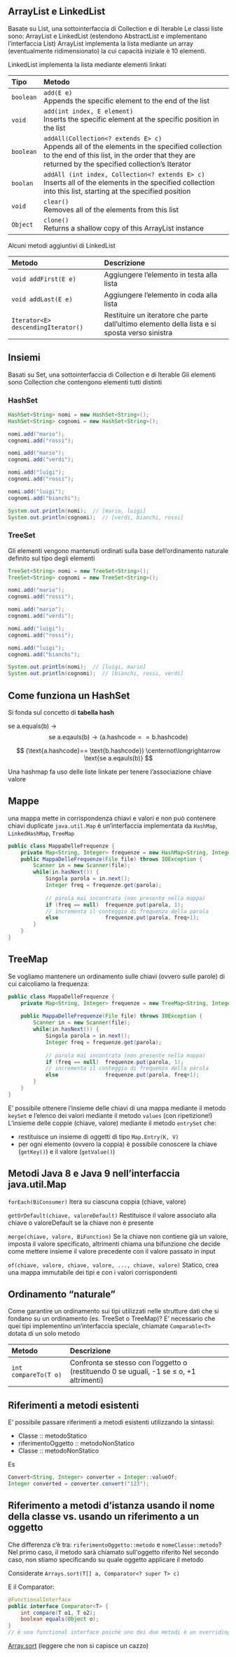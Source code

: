 ## ArrayList e LinkedList
Basate su List, una sottointerfaccia di Collection e di Iterable
Le classi liste sono: ArrayList e LinkedList (estendono AbstractList e implementano l’interfaccia List)
ArrayList implementa la lista mediante un array (eventualmente ridimensionato) la cui capacità iniziale è 10 elementi.

LinkedList implementa la lista mediante elementi linkati


| Tipo      | Metodo                                                                                                                                                                                             |
| :-------- | :------------------------------------------------------------------------------------------------------------------------------------------------------------------------------------------------- |
| `boolean` | `add(E e)`<br>Appends the specific element to the end of the list                                                                                                                                  |
| `void`    | `add(int index, E element)`<br>Inserts the specific element at the specific position in the list                                                                                                   |
| `boolean` | `addAll(Collection<? extends E> c)`<br>Appends all of the elements in the specified collection to the end of this list, in the order that they are returned by the specified collection’s Iterator |
| `boolan`  | `addAll (int index, Collection<? extends E> c)`<br>Inserts all of the elements in the specified collection into this list, starting at the specified position                                      |
| `void`    | `clear()`<br>Removes all of the elements from this list                                                                                                                                            |
| `Object`  | `clone()`<br>Returns a shallow copy of this ArrayList instance                                                                                                                                     |


Alcuni metodi aggiuntivi di LinkedList

| Metodo                             | Descrizione                                                                                   |
| :--------------------------------- | :-------------------------------------------------------------------------------------------- |
| `void addFirst(E e)`               | Aggiungere l’elemento in testa alla lista                                                     |
| `void addLast(E e)`                | Aggiungere l’elemento in coda alla lista                                                      |
| `Iterator<E> descendingIterator()` | Restituire un iteratore che parte dall’ultimo elemento della lista e si sposta verso sinistra |


## Insiemi
Basati su Set, una sottointerfaccia di Collection e di Iterable
Gli elementi sono Collection che contengono elementi tutti distinti

### HashSet
```java
HashSet<String> nomi = new HashSet<String>();
HashSet<String> cognomi = new HashSet<String>();

nomi.add("mario");
cognomi.add("rossi");

nomi.add("mario");
cognomi.add("verdi");

nomi.add("luigi");
cognomi.add("rossi");

nomi.add("luigi");
cognomi.add("bianchi");

System.out.println(nomi);  // [mario, luigi]
System.out.println(cognomi);  // [verdi, bianchi, rossi]
```

### TreeSet
Gli elementi vengono mantenuti ordinati sulla base dell’ordinamento naturale definito sul tipo degli elementi
```java
TreeSet<String> nomi = new TreeSet<String>();
TreeSet<String> cognomi = new TreeSet<String>();

nomi.add("mario");
cognomi.add("rossi");

nomi.add("mario");
cognomi.add("verdi");

nomi.add("luigi");
cognomi.add("rossi");

nomi.add("luigi");
cognomi.add("bianchi");

System.out.println(nomi);  // [luigi, mario]
System.out.println(cognomi);  // [bianchi, rossi, verdi]
```

## Come funziona un HashSet
Si fonda sul concetto di **tabella hash**

se a.equals(b) →
$$
\text{se a.eqauls(b)} \longrightarrow (\text{a.hashcode}== \text{b.hashcode})
$$

$$
(\text{a.hashcode}== \text{b.hashcode}) \centernot\longrightarrow \text{se a.eqauls(b)}
$$



Una hashmap fa uso delle liste linkate per tenere l’associazione chiave valore


## Mappe
una mappa mette in corrispondenza chiavi e valori e non può contenere chiavi duplicate
`java.util.Map` è un’interfaccia implementata da `HashMap`, `LinkedHashMap`, `TreeMap`

```java
public class MappaDelleFrequenze {
	private Map<String, Integer> frequenze = new HashMap<String, Integer>;
	public MappaDelleFrequenze(File file) throws IOException {
		Scanner in = new Scanner(file);
		while(in.hasNext()) {
			Singola parola = in.next();
			Integer freq = frequenze.get(parola);
			
			// parola mai incontrata (non presente nella mappa)
			if (freq == null)  frequenze.put(parola, 1);
			// incrementa il conteggio di frequenza della parola
			else               frequenze.put(parola, freq+1);
		}
	}
}
```


## TreeMap
Se vogliamo mantenere un ordinamento sulle chiavi (ovvero sulle parole) di cui calcoliamo la frequenza:
```java
public class MappaDelleFrequenze {
	private Map<String, Integer> frequenze = new TreeMap<String, Integer>();
	
	public MappaDelleFrequenze(File file) throws IOException {
		Scanner in = new Scanner(file);
		while(in.hasNext()) {
			Singola parola = in.next();
			Integer freq = frequenze.get(parola);
			
			// parola mai incontrata (non presente nella mappa)
			if (freq == null)  frequenze.put(parola, 1);
			// incrementa il conteggio di frequenza della parola
			else               frequenze.put(parola, freq+1);
		}
	}
}
```

E’ possibile ottenere l’insieme delle chiavi di una mappa mediante il metodo `keySet` e l’elenco dei valori mediante il metodo `values` (con ripetizione!)
L’insieme delle coppie (chiave, valore) mediante il metodo `entrySet` che:
- restituisce un insieme di oggetti di tipo `Map.Entry(K, V)`
- per ogni elemento (ovvero la coppia) è possibile conoscere la chiave (`getKey()`) e il valore (`getValue()`)

## Metodi Java 8 e Java 9 nell’interfaccia java.util.Map
`forEach(BiConsumer)`
Itera su ciascuna coppia (chiave, valore)

`getOrDefault(chiave, valoreDefault)`
Restituisce il valore associato alla chiave o valoreDefault se la chiave non è presente

`merge(chiave, valore, BiFunction)`
Se la chiave non contiene già un valore, imposta il valore specificato, altrimenti chiama una bifunzione che decide come mettere insieme il valore precedente con il valore passato in input

`of(chiave, valore, chiave, valore, ..., chiave, valore)`
Statico, crea una mappa immutabile dei tipi e con i valori corrispondenti

## Ordinamento “naturale”
Come garantire un ordinamento sui tipi utilizzati nelle strutture dati che si fondano su un ordinamento (es. TreeSet o TreeMap)?
E’ necessario che quei tipi implementino un’interfaccia speciale, chiamate `Comparable<T>` dotata di un solo metodo

| Metodo               | Descrizione                                                                             |
| :------------------- | :-------------------------------------------------------------------------------------- |
| `int compareTo(T o)` | Confronta se stesso con l’oggetto o (restituendo 0 se uguali, -1 se ≤ o, +1 altrimenti) |


## Riferimenti a metodi esistenti
E’ possibile passare riferimenti a metodi esistenti utilizzando la sintassi:
- Classe :: metodoStatico
- riferimentoOggetto :: metodoNonStatico
- Classe :: metodoNonStatico

Es
```java
Convert<String, Integer> converter = Integer::valueOf;
Integer converted = converter.convert("123");
```

## Riferimento a metodi d’istanza usando il nome della classe vs. usando un riferimento a un oggetto
Che differenza c’è tra: `riferimentoOggetto::metodo` e `nomeClasse::metodo`?
Nel primo caso, il metodo sarà chiamato sull'oggetto riferito
Nel secondo caso, non stiamo specificando su quale oggetto applicare il metodo

Considerate `Arrays.sort(T[] a, Comparator<? super T> c)`

E il Comparator:
```java
@FunctionalInterface
public interface Comparator<T> {
	int compare(T o1, T o2);
	boolean equals(Object o);
}
// è una functional interface poiché uno dei due metodi è un overriding un metodo già esistente, quindi quando chiamerò una lambda function si riferirà in automatico a compare
```

[Array.sort](https://stackoverflow.com/questions/35866240/how-to-sort-string-array-by-length-using-arrays-sort) (leggere che non si capisce un cazzo)

